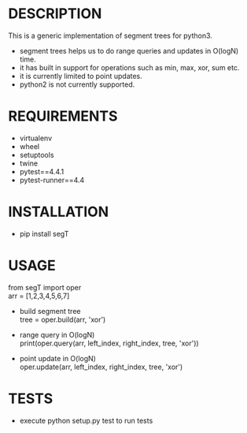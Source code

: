 # DESCRIPTION
This is a generic implementation of segment trees for python3.
 * segment trees helps us to do range queries and updates in O(logN) time.
 * it has built in support for operations such as min, max, xor, sum etc.
 * it is currently limited to point updates.
 * python2 is not currently supported.
 
# REQUIREMENTS
* virtualenv
* wheel
* setuptools
* twine
* pytest==4.4.1
* pytest-runner==4.4
 
# INSTALLATION
* pip install segT

# USAGE
   from segT import oper <br/>
   arr = [1,2,3,4,5,6,7]
   
   * build segment tree <br/>
   tree = oper.build(arr, 'xor')
   
   * range query in O(logN) <br/>
   print(oper.query(arr, left_index, right_index, tree, 'xor'))
   
   * point update in O(logN) <br/>
   oper.update(arr, left_index, right_index, tree, 'xor')
   
# TESTS
* execute python setup.py test to run tests
